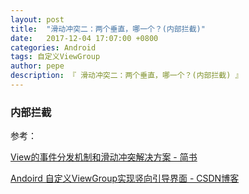 ```yaml
---
layout: post
title:  "滑动冲突二：两个垂直，哪一个？(内部拦截)"
date:   2017-12-04 17:07:00 +0800
categories: Android
tags: 自定义ViewGroup
author: pepe
description: 『 滑动冲突二：两个垂直，哪一个？(内部拦截) 』
---
```


### **内部拦截**


参考：

[View的事件分发机制和滑动冲突解决方案 - 简书](https://www.jianshu.com/p/057832528bdd)

[Andoird 自定义ViewGroup实现竖向引导界面 - CSDN博客](https://blog.csdn.net/lmj623565791/article/details/23692439)






